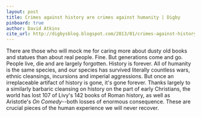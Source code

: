 ```yaml
---
layout: post
title: Crimes against history are crimes against humanity | Digby
pinboard: true
author: David Atkins
cite_url: http://digbysblog.blogspot.com/2013/01/crimes-against-history-are-crimes.html
---
```

There are those who will mock me for caring more about dusty old books
and statues than about real people. Fine. But generations come and go.
People live, die and are largely forgotten. History is forever. All of
humanity is the same species, and our species has survived literally
countless wars, ethnic cleansings, incursions and imperial aggressions.
But once an irreplaceable artifact of history is gone, it's gone
forever. Thanks largely to a similarly barbaric cleansing on history on
the part of early Christians, the world has lost 107 of Livy's 142 books
of Roman history, as well as Aristotle's *On Comedy*--both losses of
enormous consequence. These are crucial pieces of the human experience
we will never recover.
